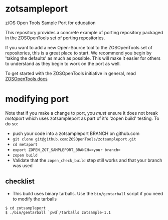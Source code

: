 # zotsampleport
z/OS Open Tools Sample Port for education
 
This repository provides a concrete example of porting repository packaged in
the ZOSOpenTools set of porting repositories.

If you want to add a new Open-Source tool to the ZOSOpenTools set of repositories,
this is a great place to start. We recommend you begin by 'taking the defaults'
as much as possible. This will make it easier for others to understand as they 
begin to work on the port as well. 

To get started with the ZOSOpenTools initiative in general, 
read [ZOSOpenTools docs](https://zosopentools.github.io/meta)

# modifying port

Note that if you make a change to port, you _must_ ensure it does not break _metaport_
which uses zotsampleport as part of it's 'zopen build' testing.
To do so:
- push your code into a zotsampleport BRANCH on github.com
- `git clone git@github.com:ZOSOpenTools/zotsampleport.git`
- `cd metaport`
- `export ZOPEN_ZOT_SAMPLEPORT_BRANCH=<your branch>`
- `zopen build`
- Validate that the `zopen_check_build` step still works and that your branch was used

## checklist

* This build uses binary tarballs.  Use the `bin/gentarball` script if you need to modify the tarballs
    

```
$ cd zotsampleport
$ ./bin/gentarball `pwd`/tarballs zotsample-1.1
```



